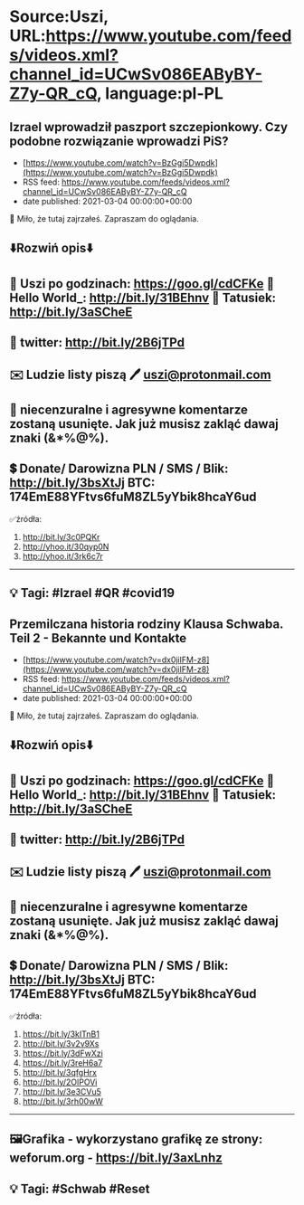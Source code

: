 # Source:Uszi, URL:https://www.youtube.com/feeds/videos.xml?channel_id=UCwSv086EAByBY-Z7y-QR_cQ, language:pl-PL

## Izrael wprowadził paszport szczepionkowy. Czy podobne rozwiązanie wprowadzi PiS?
 - [https://www.youtube.com/watch?v=BzGgi5Dwpdk](https://www.youtube.com/watch?v=BzGgi5Dwpdk)
 - RSS feed: https://www.youtube.com/feeds/videos.xml?channel_id=UCwSv086EAByBY-Z7y-QR_cQ
 - date published: 2021-03-04 00:00:00+00:00

🤪 Miło, że tutaj zajrzałeś.  Zapraszam do oglądania.

⬇️Rozwiń opis⬇️
------------------------------------------------------------
👀 Uszi po godzinach: https://goo.gl/cdCFKe
👀 Hello World_: http://bit.ly/31BEhnv
👀 Tatusiek: http://bit.ly/3aSCheE
------------------------------------------------------------
👀 twitter: http://bit.ly/2B6jTPd
------------------------------------------------------------
✉️ Ludzie listy piszą 
🖊️ uszi@protonmail.com
------------------------------------------------------------
👺 niecenzuralne i agresywne komentarze zostaną usunięte.  Jak już musisz zakląć dawaj znaki (&*%@%).
------------------------------------------------------------
💲 Donate/ Darowizna
PLN / SMS / Blik: http://bit.ly/3bsXtJj
BTC: 174EmE88YFtvs6fuM8ZL5yYbik8hcaY6ud
-------------------------------------------------------------
✅źródła:
1. http://bit.ly/3c0PQKr
2. http://yhoo.it/30qyp0N
3. http://yhoo.it/3rk6c7r
-------------------------------------------------------------
💡 Tagi: #Izrael #QR #covid19
--------------------------------------------------------------

## Przemilczana historia rodziny Klausa Schwaba. Teil 2 - Bekannte und Kontakte
 - [https://www.youtube.com/watch?v=dx0jilFM-z8](https://www.youtube.com/watch?v=dx0jilFM-z8)
 - RSS feed: https://www.youtube.com/feeds/videos.xml?channel_id=UCwSv086EAByBY-Z7y-QR_cQ
 - date published: 2021-03-04 00:00:00+00:00

🤪 Miło, że tutaj zajrzałeś.  Zapraszam do oglądania.

⬇️Rozwiń opis⬇️
------------------------------------------------------------
👀 Uszi po godzinach: https://goo.gl/cdCFKe
👀 Hello World_: http://bit.ly/31BEhnv
👀 Tatusiek: http://bit.ly/3aSCheE
------------------------------------------------------------
👀 twitter: http://bit.ly/2B6jTPd
------------------------------------------------------------
✉️ Ludzie listy piszą 
🖊️ uszi@protonmail.com
------------------------------------------------------------
👺 niecenzuralne i agresywne komentarze zostaną usunięte.  Jak już musisz zakląć dawaj znaki (&*%@%).
------------------------------------------------------------
💲 Donate/ Darowizna
PLN / SMS / Blik: http://bit.ly/3bsXtJj
BTC: 174EmE88YFtvs6fuM8ZL5yYbik8hcaY6ud
-------------------------------------------------------------
✅źródła:
1. https://bit.ly/3kITnB1
2. http://bit.ly/3v2v9Xs
3. https://bit.ly/3dFwXzi
4. https://bit.ly/3reH6a7
5. http://bit.ly/3qfgHrx
6. http://bit.ly/2OlPOVi
7. http://bit.ly/3e3CVu5
8. http://bit.ly/3rh00wW
-------------------------------------------------------------
🖼Grafika - wykorzystano grafikę ze strony: 
weforum.org - https://bit.ly/3axLnhz
-------------------------------------------------------------
💡 Tagi: #Schwab #Reset
--------------------------------------------------------------

